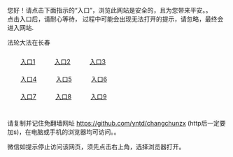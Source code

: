 您好！请点击下面指示的“入口”，浏览此网站是安全的，且为您带来平安。。 <br/>
点击入口后，请耐心等待， 过程中可能会出现无法打开的提示，请忽略，最终会进入网站. </br>

法轮大法在长春<br/>
<div style="padding:10px"><a style="margin:20px" target="_blank" href="https://d3fyqfcfwwnstz.cloudfront.net/2Qpsp?tisrwph" id="ccLink1" rel="nofollow">入口1</a> <a target="_blank" style="margin:20px" href="https://d28nledz13t46.cloudfront.net/2Qpsp?ppnrm" id="ccLink2" rel="nofollow">入口2</a> <a style="margin:20px" target="_blank" href="https://d3l8lxhzw2qs63.cloudfront.net/2Qpsp?pmdage" id="ccLink3" rel="nofollow">入口3</a></div>

<div style="padding:10px" ><a style="margin:20px" target="_blank" href="https://d3fyqfcfwwnstz.cloudfront.net/2Qpsp?tisrwph" id="ccLink4" rel="nofollow">入口4</a> <a style="margin:20px" href="https://d28nledz13t46.cloudfront.net/2Qpsp?ppnrm" target="_blank" id="ccLink5" rel="nofollow">入口5</a> <a style="margin:20px" href="https://d3l8lxhzw2qs63.cloudfront.net/2Qpsp?pmdage" target="_blank" id="ccLink6" rel="nofollow">入口6</a></div>

<div style="padding:10px"><a style="margin:20px" target="_blank" href="https://d3fyqfcfwwnstz.cloudfront.net/2Qpsp?tisrwph" id="ccLink7" rel="nofollow">入口7</a> <a style="margin:20px" href="https://d28nledz13t46.cloudfront.net/2Qpsp?ppnrm" target="_blank" id="ccLink8" rel="nofollow">入口8</a> <a style="margin:20px" target="_blank" href="https://d3l8lxhzw2qs63.cloudfront.net/2Qpsp?pmdage" id="ccLink9" rel="nofollow">入口9</a></div>

<br/>



请复制并记住免翻墙网址 https://github.com/yntd/changchunzx (http后一定要加s)，在电脑或手机的浏览器均可访问。。<br/>

微信如提示停止访问该网页，须先点击右上角，选择浏览器打开。
